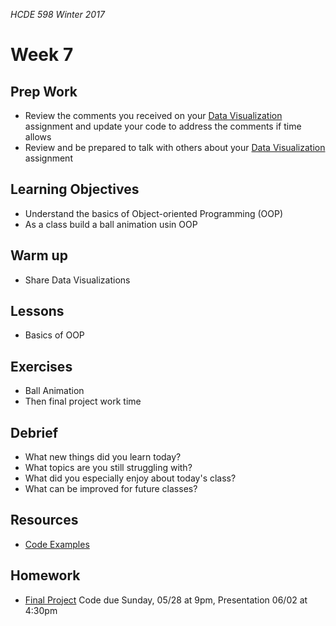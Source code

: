 _HCDE 598 Winter 2017_

# Week 7

## Prep Work
* Review the comments you received on your [Data Visualization](../week6/homework/data-visualization.md) assignment and update your code to address the comments if time allows
* Review and be prepared to talk with others about your [Data Visualization](../week6/homework/data-visualization.md) assignment

## Learning Objectives
* Understand the basics of Object-oriented Programming (OOP)
* As a class build a ball animation usin OOP

## Warm up
* Share Data Visualizations

## Lessons
* Basics of OOP

## Exercises
* Ball Animation
* Then final project work time

## Debrief
* What new things did you learn today?
* What topics are you still struggling with?
* What did you especially enjoy about today's class?
* What can be improved for future classes?

## Resources
* [Code Examples](code)

## Homework
* [Final Project](../../final-project.md) Code due Sunday, 05/28 at 9pm, Presentation 06/02 at 4:30pm
